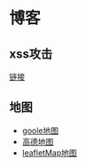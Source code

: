 <!-- 心若为牢笼，处处为牢笼。自由不在外边，而在于内心。 -->
# 博客
## xss攻击
[链接](https://mysucceed.github.io/blog/xss%E6%94%BB%E5%87%BB/index)

## 地图
- [goole地图](https://github.com/mysucceed/gooleMap)
- [高德地图](https://github.com/mysucceed/GaoDeMap)
- [leafletMap地图](https://github.com/mysucceed/leafletMap)


